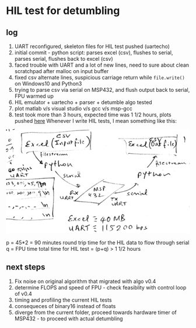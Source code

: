 # HIL test for detumbling

## log
1) UART reconfigured, skeleton files for HIL test pushed (uartecho) 
2) initial commit - python script: parses excel (csv), flushes to serial, parses serial, flushes back to excel (csv)
3) faced trouble with UART and a lot of new lines, need to sure about clean scratchpad after malloc on input buffer
4) fixed csv alternate lines, suspicious carriage return while `file.write()` on Windows10 and Python3
5) trying to parse csv via serial on MSP432, and flush output back to serial, FPU warmed up
6) HIL emulator + uartecho + parser + detumble algo tested 
7) plot matlab v/s visual studio v/s gcc v/s msp-gcc 
8) test took more than 3 hours, expected time was 1 1/2 hours, plots pushed [here](https://github.com/nilay994/detumble/tree/master/serial_plotter)
Whenever I write HIL tests, I mean something like this: 

![hil_image](https://github.com/nilay994/detumble/blob/master/hil_tests.jpg)

p = 45*2 = 90 minutes round trip time for the HIL data to flow through serial
q = FPU time 
total time for HIL test = (p+q) > 1 1/2 hours

## next steps 
1) Fix noise on original algorithm that migrated with algo v0.4
2) determine FLOPS and speed of FPU - check feasiblity with control loop of v0.4
3) timing and profiling the current HIL tests
4) consequeces of binary16 instead of floats
5) diverge from the current folder, proceed towards hardware timer of MSP432 - to proceed with actual detumbling






